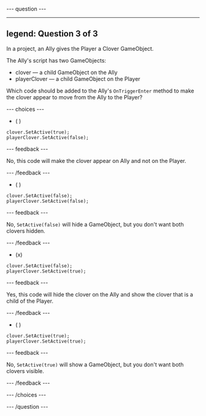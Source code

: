 
--- question ---

---
legend: Question 3 of 3
---

In a project, an Ally gives the Player a Clover GameObject.

The Ally's script has two GameObjects:
+ clover — a child GameObject on the Ally
+ playerClover — a child GameObject on the Player

Which code should be added to the Ally's `OnTriggerEnter` method to make the clover appear to move from the Ally to the Player?

--- choices ---

- ( )

```
clover.SetActive(true);
playerClover.SetActive(false);
```

  --- feedback ---

  No, this code will make the clover appear on Ally and not on the Player.

  --- /feedback ---

- ( )

```
clover.SetActive(false);
playerClover.SetActive(false);
```

  --- feedback ---

  No, `SetActive(false)` will hide a GameObject, but you don't want both clovers hidden.

  --- /feedback ---

- (x)

```
clover.SetActive(false);
playerClover.SetActive(true);
```

  --- feedback ---

  Yes, this code will hide the clover on the Ally and show the clover that is a child of the Player.

  --- /feedback ---

- ( )

```
clover.SetActive(true);
playerClover.SetActive(true);
```

  --- feedback ---

  No, `SetActive(true)` will show a GameObject, but you don't want both clovers visible.

  --- /feedback ---

--- /choices ---

--- /question ---
